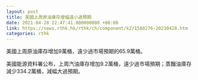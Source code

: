 ```yaml
---
layout: post
title: 美國上周原油庫存增幅遠小過預期
date: 2021-04-28 22:47:41.000000000 +08:00
link: https://news.rthk.hk/rthk/ch/component/k2/1588276-20210428.htm
categories: rthk
---
```


美國上周原油庫存增加9萬桶，遠少過市場預期的65.9萬桶。

美國能源資料署公布，上周汽油庫存增加9.2萬桶，遠少過市場預期；蒸餾油庫存減少334.2萬桶，減幅大過預期。
